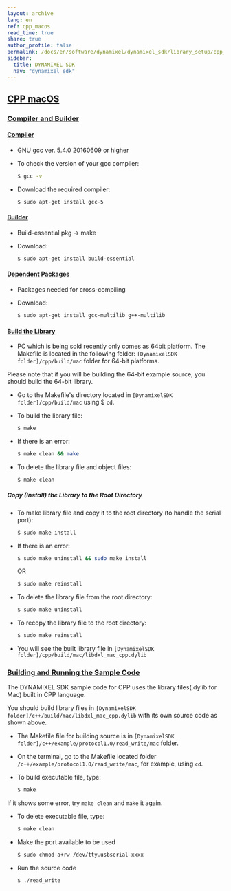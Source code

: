 ```yaml
---
layout: archive
lang: en
ref: cpp_macos
read_time: true
share: true
author_profile: false
permalink: /docs/en/software/dynamixel/dynamixel_sdk/library_setup/cpp_macos/dummy_dummy_dummy
sidebar:
  title: DYNAMIXEL SDK
  nav: "dynamixel_sdk"
---
```


<style>body {counter-reset: h1 4 !important;}</style>
<div style="counter-reset: h2 5"></div>

<!--[dummy Header 1]>
  <h1 id="library-setup"><a href="#library-setup">Library Setup</a></h1>
<![end dummy Header 1]-->

## [CPP macOS](#cpp-macos)

### [Compiler and Builder](#compiler-and-builder)

#### [Compiler](#compiler)

* GNU gcc ver. 5.4.0 20160609 or higher
* To check the version of your gcc compiler:  

  ``` bash
  $ gcc -v 
  ```

* Download the required compiler:  

  ``` bash 
  $ sudo apt-get install gcc-5
  ```

#### [Builder](#builder)

* Build-essential pkg → make
* Download:  

  ``` bash 
  $ sudo apt-get install build-essential
  ```

#### [Dependent Packages](#dependent-packages) 

* Packages needed for cross-compiling 
* Download:  

  ``` bash 
  $ sudo apt-get install gcc-multilib g++-multilib
  ```

#### [Build the Library](#build-the-library)

* PC which is being sold recently only comes as 64bit platform. The Makefile is located in the following folder: `[DynamixelSDK folder]/cpp/build/mac` folder for 64-bit platforms.  

Please note that if you will be building the 64-bit example source, you should build the 64-bit library.
<!--
  ![](/assets/images/sw/sdk/dynamixel_sdk/library_setup/cpp/mac/library_file/cpp6.png)
-->

* Go to the Makefile's directory located in `[DynamixelSDK folder]/cpp/build/mac` using $ `cd`.

* To build the library file:  

  ``` bash
  $ make
  ```
<!--
  ![](/assets/images/sw/sdk/dynamixel_sdk/library_setup/cpp/mac/library_file/cpp1.png)
-->

* If there is an error:  

  ``` bash
  $ make clean && make
  ```

* To delete the library file and object files:  

  ``` bash
  $ make clean
  ```
<!--
  ![](/assets/images/sw/sdk/dynamixel_sdk/library_setup/cpp/mac/library_file/cpp2.png)
-->

##### Copy (Install) the Library to the Root Directory

* To make library file and copy it to the root directory (to handle the serial port):  

  ``` bash
  $ sudo make install
  ```
<!--
  ![](/assets/images/sw/sdk/dynamixel_sdk/library_setup/cpp/mac/library_file/cpp3.png)
-->

* If there is an error:  

  ``` bash
  $ sudo make uninstall && sudo make install
  ```
   
  OR

  ``` bash
  $ sudo make reinstall
  ```

* To delete the library file from the root directory:  

  ``` bash
  $ sudo make uninstall
  ```
<!--
  ![](/assets/images/sw/sdk/dynamixel_sdk/library_setup/cpp/mac/library_file/cpp4.png)
-->

* To recopy the library file to the root directory:  

  ``` bash
  $ sudo make reinstall
  ```
<!--
  ![](/assets/images/sw/sdk/dynamixel_sdk/library_setup/cpp/mac/library_file/cpp5.png)
-->

* You will see the built library file in `[DynamixelSDK folder]/cpp/build/mac/libdxl_mac_cpp.dylib`


### [Building and Running the Sample Code](#building-and-running-the-sample-code)

The DYNAMIXEL SDK sample code for CPP uses the library files(.dylib for Mac) built in CPP language.

You should build library files in `[DynamixelSDK folder]/c++/build/mac/libdxl_mac_cpp.dylib` with its own source code as shown above. 

* The Makefile file for building source is in `[DynamixelSDK folder]/c++/example/protocol1.0/read_write/mac` folder. 
<!--
  ![](/assets/images/sw/sdk/dynamixel_sdk/library_setup/cpp/mac/sample_code/excp4.png)
-->

* On the terminal, go to the Makefile located folder `/c++/example/protocol1.0/read_write/mac`, for example, using `cd`.

* To build executable file, type: 

  ```bash
  $ make
  ```
<!--
  ![](/assets/images/sw/sdk/dynamixel_sdk/library_setup/cpp/mac/sample_code/excp1.png)
-->
If it shows some error, try `make clean` and `make` it again.

* To delete executable file, type: 

  ```bash
  $ make clean
  ```
<!--
  ![](/assets/images/sw/sdk/dynamixel_sdk/library_setup/cpp/mac/sample_code/excp2.png)
-->
* Make the port available to be used

  ```bash
  $ sudo chmod a+rw /dev/tty.usbserial-xxxx
  ```
<!--
  ![](/assets/images/sw/sdk/dynamixel_sdk/library_setup/cpp/mac/sample_code/excp3.png)
-->
* Run the source code

  ```bash
  $ ./read_write
  ```
<!--
  ![](/assets/images/sw/sdk/dynamixel_sdk/library_setup/cpp/mac/sample_code/excp5.png)
-->

